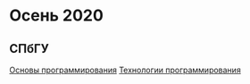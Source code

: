 # Осень 2020

## СПбГУ

[Основы программирования](programming_basics/)
[Технологии программирования](programming_technology/)
